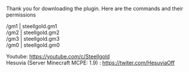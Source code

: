Thank you for downloading the plugin. Here are the commands and their permissions

/gm1 | steellgold.gm1 <br>
/gm2 | steellgold.gm2 <br>
/gm3 | steellgold.gm3 <br>
/gm0 | steellgold.gm0 <br>

Youtube: https://youtube.com/c/Steellgold <br>
Hesuvia (Server Minecraft MCPE: 1.9) : https://twiter.com/HesuviaOff <br>
